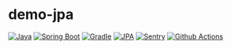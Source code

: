 # demo-jpa

[![Java](https://img.shields.io/badge/Java-v17-red.svg?&logo=java)](https://www.oracle.com/java/technologies/downloads/)
[![Spring Boot](https://img.shields.io/badge/Spring%20Boot-v2.5-deepgreen.svg?&logo=spring)](https://spring.io/projects/spring-boot)
[![Gradle](https://img.shields.io/badge/Gradle-v7.2-darkblue.svg?&logo=apache)](https://gradle.org/)
[![JPA](https://img.shields.io/badge/jpa-v2.5-deepgreen.svg?&logo=Spring)](https://spring.io/projects/spring-data-jpa)
[![Sentry](https://img.shields.io/badge/Monitorning-Sentry-purple.svg)](https://sentry.io/)
[![Github Actions](https://img.shields.io/badge/CI/CD-Github%20Actions-black.svg)](https://github.com/features/actions)
